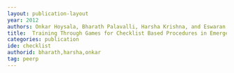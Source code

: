 ```yaml
---
layout: publication-layout
year: 2012
authors: Onkar Hoysala, Bharath Palavalli, Harsha Krishna, and Eswaran Subrahmanian.
title:  Training Through Games for Checklist Based Procedures in Emergency and Disaster Management. International Conference on Safety. (2012<span style="margin-left:0.5px;">)</span> IIT Gandhinagar.
categories: publication
ide: checklist
authorid: bharath,harsha,onkar
tag: peerp
---
```

